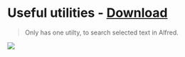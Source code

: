 # Useful utilities - [Download](https://github.com/nikitavoloboev/small-workflows/blob/master/useful-utilities/Useful%20utilities.alfredworkflow?raw=true)
> Only has one utilty, to search selected text in Alfred.

![](https://i.imgur.com/7TIrBQh.png)